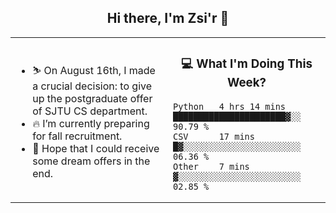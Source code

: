 <h2 align="center"> Hi there, I'm Zsi'r 👋 </h2>

<table>
    <tr>
        <td valign="center" width="50%">
            <ul>
                <li> ⛷️ On August 16th, I made a crucial decision: to give up the postgraduate offer of SJTU CS department.</li>
                <li> 🔥 I’m currently preparing for fall recruitment.</li>
                <li> 🙏 Hope that I could receive some dream offers in the end.</li>
            </ul>
        </td>
       <td valign="top" width="50%">

<h3 align="center"> 💻 What I'm Doing This Week? </h3>

<!--START_SECTION:waka-->

```text
Python   4 hrs 14 mins   ██████████████████████▓░░   90.79 %
CSV      17 mins         █▓░░░░░░░░░░░░░░░░░░░░░░░   06.36 %
Other    7 mins          ▓░░░░░░░░░░░░░░░░░░░░░░░░   02.85 %
```

<!--END_SECTION:waka-->
</td></tr>
</table>

